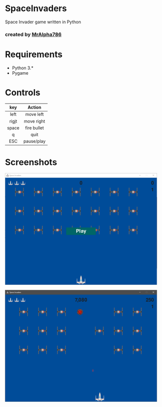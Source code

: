 # SpaceInvaders
Space Invader game written in Python 

### created by [MrAlpha786](https://github.com/MrAlpha786)

# Requirements

* Python 3.*
* Pygame

# Controls

key    | Action
:-----:|:--------------:
left   |  move left
rigjt  |  move right
space  |  fire bullet
q      |  quit
ESC    |  pause/play

# Screenshots
![preview1](Pic1.png)

![preview2](Pic2.png)
